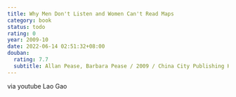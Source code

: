 ```yaml
---
title: Why Men Don't Listen and Women Can't Read Maps
category: book
status: todo
rating: 0
year: 2009-10
date: 2022-06-14 02:51:32+08:00
douban:
  rating: 7.7
  subtitle: Allan Pease, Barbara Pease / 2009 / China City Publishing House
---
```


via youtube Lao Gao
